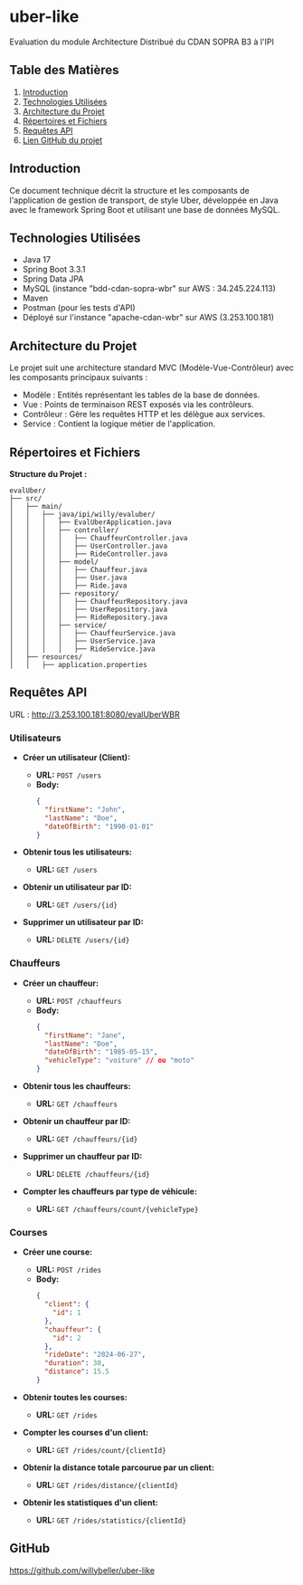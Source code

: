 # uber-like
Evaluation du module Architecture Distribué du CDAN SOPRA B3 à l'IPI

## Table des Matières
1. [Introduction](#introduction)
2. [Technologies Utilisées](#technologies-utilisées)
3. [Architecture du Projet](#architecture-du-projet)
4. [Répertoires et Fichiers](#répertoires-et-fichiers)
5. [Requêtes API](#requêtes-api)
6. [Lien GitHub du projet](#github)
## Introduction
Ce document technique décrit la structure et les composants de l'application de gestion de transport, de style Uber, développée en Java avec le framework Spring Boot et utilisant une base de données MySQL.

## Technologies Utilisées
- Java 17
- Spring Boot 3.3.1
- Spring Data JPA
- MySQL (instance  "bdd-cdan-sopra-wbr" sur AWS : 34.245.224.113)
- Maven
- Postman (pour les tests d'API)
- Déployé sur l'instance "apache-cdan-wbr" sur AWS (3.253.100.181)

## Architecture du Projet
Le projet suit une architecture standard MVC (Modèle-Vue-Contrôleur) avec les composants principaux suivants :
- Modèle : Entités représentant les tables de la base de données.
- Vue : Points de terminaison REST exposés via les contrôleurs.
- Contrôleur : Gère les requêtes HTTP et les délègue aux services.
- Service : Contient la logique métier de l'application.

## Répertoires et Fichiers

**Structure du Projet :**
```
evalUber/
├── src/
│   ├── main/
│   │   ├── java/ipi/willy/evaluber/
│   │   │   ├── EvalUberApplication.java
│   │   │   ├── controller/
│   │   │   │   ├── ChauffeurController.java
│   │   │   │   ├── UserController.java
│   │   │   │   ├── RideController.java
│   │   │   ├── model/
│   │   │   │   ├── Chauffeur.java
│   │   │   │   ├── User.java
│   │   │   │   ├── Ride.java
│   │   │   ├── repository/
│   │   │   │   ├── ChauffeurRepository.java
│   │   │   │   ├── UserRepository.java
│   │   │   │   ├── RideRepository.java
│   │   │   ├── service/
│   │   │   │   ├── ChauffeurService.java
│   │   │   │   ├── UserService.java
│   │   │   │   ├── RideService.java
│   ├── resources/
│   │   ├── application.properties
```

## Requêtes API
URL : http://3.253.100.181:8080/evalUberWBR

### **Utilisateurs**
- **Créer un utilisateur (Client):**
  - **URL:** `POST /users`
  - **Body:**
    ```json
    {
      "firstName": "John",
      "lastName": "Doe",
      "dateOfBirth": "1990-01-01"
    }
    ```

- **Obtenir tous les utilisateurs:**
  - **URL:** `GET /users`

- **Obtenir un utilisateur par ID:**
  - **URL:** `GET /users/{id}`

- **Supprimer un utilisateur par ID:**
  - **URL:** `DELETE /users/{id}`

### **Chauffeurs**
- **Créer un chauffeur:**
  - **URL:** `POST /chauffeurs`
  - **Body:**
    ```json
    {
      "firstName": "Jane",
      "lastName": "Doe",
      "dateOfBirth": "1985-05-15",
      "vehicleType": "voiture" // ou "moto"
    }
    ```

- **Obtenir tous les chauffeurs:**
  - **URL:** `GET /chauffeurs`

- **Obtenir un chauffeur par ID:**
  - **URL:** `GET /chauffeurs/{id}`

- **Supprimer un chauffeur par ID:**
  - **URL:** `DELETE /chauffeurs/{id}`

- **Compter les chauffeurs par type de véhicule:**
  - **URL:** `GET /chauffeurs/count/{vehicleType}`

### **Courses**
- **Créer une course:**
  - **URL:** `POST /rides`
  - **Body:**
    ```json
    {
      "client": {
        "id": 1
      },
      "chauffeur": {
        "id": 2
      },
      "rideDate": "2024-06-27",
      "duration": 30,
      "distance": 15.5
    }
    ```

- **Obtenir toutes les courses:**
  - **URL:** `GET /rides`

- **Compter les courses d'un client:**
  - **URL:** `GET /rides/count/{clientId}`

- **Obtenir la distance totale parcourue par un client:**
  - **URL:** `GET /rides/distance/{clientId}`

- **Obtenir les statistiques d'un client:**
  - **URL:** `GET /rides/statistics/{clientId}`
 
 
## GitHub
https://github.com/willybeller/uber-like

